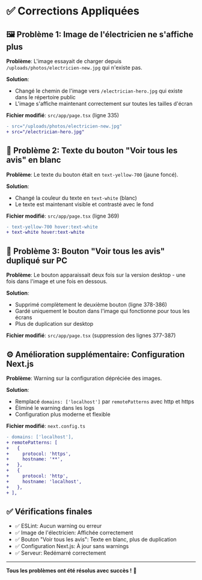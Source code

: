 # ✅ Corrections Appliquées

## 🖼️ Problème 1: Image de l'électricien ne s'affiche plus

**Problème**: L'image essayait de charger depuis `/uploads/photos/electricien-new.jpg` qui n'existe pas.

**Solution**: 
- Changé le chemin de l'image vers `/electrician-hero.jpg` qui existe dans le répertoire public
- L'image s'affiche maintenant correctement sur toutes les tailles d'écran

**Fichier modifié**: `src/app/page.tsx` (ligne 335)

```diff
- src="/uploads/photos/electricien-new.jpg"
+ src="/electrician-hero.jpg"
```

## 🎨 Problème 2: Texte du bouton "Voir tous les avis" en blanc

**Problème**: Le texte du bouton était en `text-yellow-700` (jaune foncé).

**Solution**:
- Changé la couleur du texte en `text-white` (blanc)
- Le texte est maintenant visible et contrasté avec le fond

**Fichier modifié**: `src/app/page.tsx` (ligne 369)

```diff
- text-yellow-700 hover:text-white
+ text-white hover:text-white
```

## 🔄 Problème 3: Bouton "Voir tous les avis" dupliqué sur PC

**Problème**: Le bouton apparaissait deux fois sur la version desktop - une fois dans l'image et une fois en dessous.

**Solution**:
- Supprimé complètement le deuxième bouton (ligne 378-386)
- Gardé uniquement le bouton dans l'image qui fonctionne pour tous les écrans
- Plus de duplication sur desktop

**Fichier modifié**: `src/app/page.tsx` (suppression des lignes 377-387)

## ⚙️ Amélioration supplémentaire: Configuration Next.js

**Problème**: Warning sur la configuration dépréciée des images.

**Solution**:
- Remplacé `domains: ['localhost']` par `remotePatterns` avec http et https
- Éliminé le warning dans les logs
- Configuration plus moderne et flexible

**Fichier modifié**: `next.config.ts`

```diff
- domains: ['localhost'],
+ remotePatterns: [
+   {
+     protocol: 'https',
+     hostname: '**',
+   },
+   {
+     protocol: 'http',
+     hostname: 'localhost',
+   },
+ ],
```

## ✅ Vérifications finales

- ✅ ESLint: Aucun warning ou erreur
- ✅ Image de l'électricien: Affichée correctement
- ✅ Bouton "Voir tous les avis": Texte en blanc, plus de duplication
- ✅ Configuration Next.js: À jour sans warnings
- ✅ Serveur: Redémarré correctement

---

**Tous les problèmes ont été résolus avec succès !** 🎉